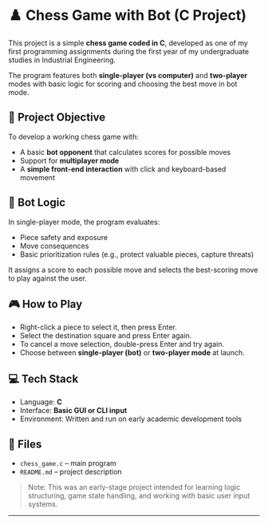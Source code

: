 # ♟️ Chess Game with Bot (C Project)

This project is a simple **chess game coded in C**, developed as one of my first programming assignments during the first year of my undergraduate studies in Industrial Engineering.

The program features both **single-player (vs computer)** and **two-player** modes with basic logic for scoring and choosing the best move in bot mode.

## 🧠 Project Objective

To develop a working chess game with:
- A basic **bot opponent** that calculates scores for possible moves
- Support for **multiplayer mode**
- A **simple front-end interaction** with click and keyboard-based movement

## 🤖 Bot Logic

In single-player mode, the program evaluates:
- Piece safety and exposure
- Move consequences
- Basic prioritization rules (e.g., protect valuable pieces, capture threats)

It assigns a score to each possible move and selects the best-scoring move to play against the user.

## 🎮 How to Play

- Right-click a piece to select it, then press Enter.
- Select the destination square and press Enter again.
- To cancel a move selection, double-press Enter and try again.
- Choose between **single-player (bot)** or **two-player mode** at launch.

## 💻 Tech Stack

- Language: **C**
- Interface: **Basic GUI or CLI input**
- Environment: Written and run on early academic development tools

## 📂 Files

- `chess_game.c` – main program
- `README.md` – project description

> Note: This was an early-stage project intended for learning logic structuring, game state handling, and working with basic user input systems.

---

